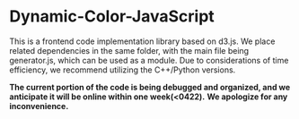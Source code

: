 # Dynamic-Color-JavaScript

This is a frontend code implementation library based on d3.js. We place related dependencies in the same folder, with the main file being generator.js, which can be used as a module.
Due to considerations of time efficiency, we recommend utilizing the C++/Python versions.

**The current portion of the code is being debugged and organized, and we anticipate it will be online within one week(<0422).** 
**We apologize for any inconvenience.**
